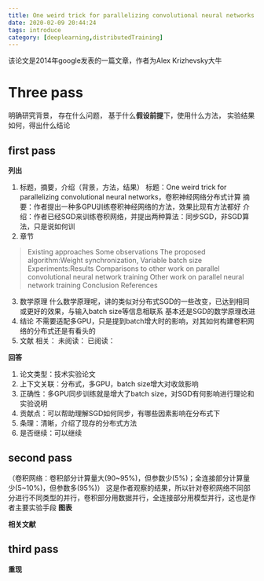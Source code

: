 ```yaml
---
title: One weird trick for parallelizing convolutional neural networks
date: 2020-02-09 20:44:24
tags: introduce
category: [deeplearning,distributedTraining]
---
```

该论文是2014年google发表的一篇文章，作者为Alex Krizhevsky大牛

# Three pass
明确研究背景，
存在什么问题，
基于什么**假设前提**下，使用什么方法，
实验结果如何，得出什么结论
## first pass
**列出**
1. 标题，摘要，介绍（背景，方法，结果）
标题：One weird trick for parallelizing convolutional neural networks，卷积神经网络分布式计算
摘要：作者提出一种多GPU训练卷积神经网络的方法，效果比现有方法都好
介绍：作者已经SGD来训练卷积网络，并提出两种算法：同步SGD，非SGD算法，只是说如何训
2. 章节
> Existing approaches
> Some observations
> The proposed algorithm:Weight synchronization, Variable batch size
> Experiments:Results
> Comparisons to other work on parallel convolutional neural network training
> Other work on parallel neural network training
> Conclusion
> References
3. 数学原理
什么数学原理呢，讲的类似对分布式SGD的一些改变，已达到相同或更好的效果，与输入batch size等信息相联系
基本还是SGD的数学原理改进
4. 结论
不需要适配多GPU，只是提到batch增大时的影响，对其如何构建卷积网络的分布式还是有看头的
5. 文献
相关：
未阅读：
已阅读：

**回答**
1. 论文类型：技术实验论文
2. 上下文关联：分布式，多GPU，batch size增大对收敛影响
3. 正确性：多GPU同步训练就是增大了batch size，对SGD有何影响进行理论和实验说明
4. 贡献点：可以帮助理解SGD如何同步，有哪些因素影响在分布式下
5. 条理：清晰，介绍了现存的分布式方法
6. 是否继续：可以继续

## second pass
（卷积网络：卷积部分计算量大(90~95%)，但参数少(5%)；全连接部分计算量少(5~10%)，但参数多(95%)）
这是作者观察的结果，所以针对卷积网络不同部分进行不同类型的并行，卷积部分用数据并行，全连接部分用模型并行，这也是作者主要实验手段
**图表**

**相关文献**

## third pass
**重现**